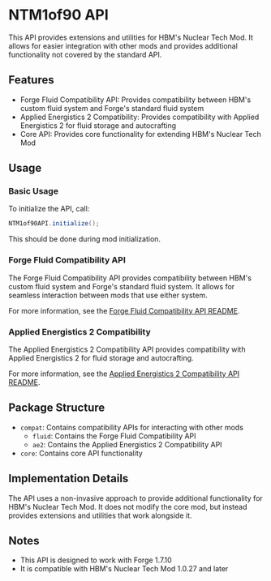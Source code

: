 # NTM1of90 API

This API provides extensions and utilities for HBM's Nuclear Tech Mod. It allows for easier integration with other mods and provides additional functionality not covered by the standard API.

## Features

- Forge Fluid Compatibility API: Provides compatibility between HBM's custom fluid system and Forge's standard fluid system
- Applied Energistics 2 Compatibility: Provides compatibility with Applied Energistics 2 for fluid storage and autocrafting
- Core API: Provides core functionality for extending HBM's Nuclear Tech Mod

## Usage

### Basic Usage

To initialize the API, call:

```java
NTM1of90API.initialize();
```

This should be done during mod initialization.

### Forge Fluid Compatibility API

The Forge Fluid Compatibility API provides compatibility between HBM's custom fluid system and Forge's standard fluid system. It allows for seamless interaction between mods that use either system.

For more information, see the [Forge Fluid Compatibility API README](compat/fluid/README.md).

### Applied Energistics 2 Compatibility

The Applied Energistics 2 Compatibility API provides compatibility with Applied Energistics 2 for fluid storage and autocrafting.

For more information, see the [Applied Energistics 2 Compatibility API README](compat/ae2/README.md).

## Package Structure

- `compat`: Contains compatibility APIs for interacting with other mods
  - `fluid`: Contains the Forge Fluid Compatibility API
  - `ae2`: Contains the Applied Energistics 2 Compatibility API
- `core`: Contains core API functionality

## Implementation Details

The API uses a non-invasive approach to provide additional functionality for HBM's Nuclear Tech Mod. It does not modify the core mod, but instead provides extensions and utilities that work alongside it.

## Notes

- This API is designed to work with Forge 1.7.10
- It is compatible with HBM's Nuclear Tech Mod 1.0.27 and later
